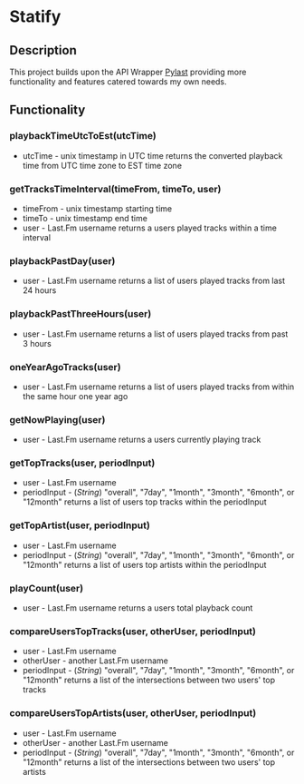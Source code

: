 # Statify

## Description
This project builds upon the API Wrapper [Pylast](https://github.com/pylast/pylast) providing more functionality and features catered towards my own needs.

## Functionality

### playbackTimeUtcToEst(utcTime) 
* utcTime - unix timestamp in UTC time
returns the converted playback time from UTC time zone to EST time zone

### getTracksTimeInterval(timeFrom, timeTo, user)
* timeFrom - unix timestamp starting time
* timeTo - unix timestamp end time
* user - Last.Fm username
returns a users played tracks within a time interval

### playbackPastDay(user)
* user - Last.Fm username
returns a list of users played tracks from last 24 hours

### playbackPastThreeHours(user)
* user - Last.Fm username
returns a list of users played tracks from past 3 hours

### oneYearAgoTracks(user)
* user - Last.Fm username
returns a list of users played tracks from within the same hour one year ago

### getNowPlaying(user)
* user - Last.Fm username
returns a users currently playing track

### getTopTracks(user, periodInput)
* user - Last.Fm username
* periodInput - (*String*) "overall", "7day", "1month", "3month", "6month", or "12month"
returns a list of users top tracks within the periodInput

### getTopArtist(user, periodInput)
* user - Last.Fm username
* periodInput - (*String*) "overall", "7day", "1month", "3month", "6month", or "12month"
returns a list of users top artists within the periodInput

### playCount(user)
* user - Last.Fm username
returns a users total playback count

### compareUsersTopTracks(user, otherUser, periodInput)
* user - Last.Fm username
* otherUser - another Last.Fm username
* periodInput - (*String*) "overall", "7day", "1month", "3month", "6month", or "12month"
returns a list of the intersections between two users' top tracks

### compareUsersTopArtists(user, otherUser, periodInput)
* user - Last.Fm username
* otherUser - another Last.Fm username
* periodInput - (*String*) "overall", "7day", "1month", "3month", "6month", or "12month"
returns a list of the intersections between two users' top artists






